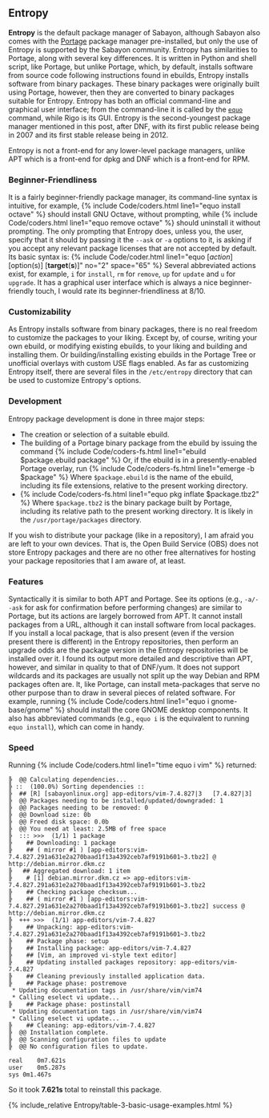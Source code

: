 ## Entropy
**Entropy** is the default package manager of Sabayon, although Sabayon also comes with the [Portage](#portage) package manager pre-installed, but only the use of Entropy is supported by the Sabayon community. Entropy has similarities to Portage, along with several key differences. It is written in Python and shell script, like Portage, but unlike Portage, which, by default, installs software from source code following instructions found in ebuilds, Entropy installs software from binary packages. These binary packages were originally built using Portage, however, then they are converted to binary packages suitable for Entropy. Entropy has both an official command-line and graphical user interface; from the command-line it is called by the [`equo`](/man/equo.1.html) command, while Rigo is its GUI. Entropy is the second-youngest package manager mentioned in this post, after DNF, with its first public release being in 2007 and its first stable release being in 2012.

Entropy is not a front-end for any lower-level package managers, unlike APT which is a front-end for dpkg and DNF which is a front-end for RPM.

### Beginner-Friendliness
It is a fairly beginner-friendly package manager, its command-line syntax is intuitive, for example, {% include Code/coders.html line1="equo install octave" %} should install GNU Octave, without prompting, while {% include Code/coders.html line1="equo remove octave" %} should uninstall it without prompting. The only prompting that Entropy does, unless you, the user, specify that it should by passing it the `--ask` or `-a` options to it, is asking if you accept any relevant package licenses that are not accepted by default. Its basic syntax is:
{% include Code/coder.html line1="equo [<i>action</i>] [option(s)] [<b>target</b>(<b>s</b>)]" no="2" space="65" %}
Several abbreviated actions exist, for example, `i` for `install`, `rm` for `remove`, `up` for `update` and `u` for `upgrade`. It has a graphical user interface which is always a nice beginner-friendly touch, I would rate its beginner-friendliness at 8/10.

### Customizability
As Entropy installs software from binary packages, there is no real freedom to customize the packages to your liking. Except by, of course, writing your own ebuild, or modifying existing ebuilds, to your liking and building and installing them. Or building/installing existing ebuilds in the Portage Tree or unofficial overlays with custom USE flags enabled. As far as customizing Entropy itself, there are several files in the `/etc/entropy` directory that can be used to customize Entropy's options.

### Development
Entropy package development is done in three major steps:

* The creation or selection of a suitable ebuild.
* The building of a Portage binary package from the ebuild by issuing the command {% include Code/coders-fs.html line1="ebuild $package.ebuild package" %} Or, if the ebuild is in a presently-enabled Portage overlay, run {% include Code/coders-fs.html line1="emerge -b $package" %} Where `$package.ebuild` is the name of the ebuild, including its file extensions, relative to the present working directory.
*  {% include Code/coders-fs.html line1="equo pkg inflate $package.tbz2" %} Where `$package.tbz2` is the binary package built by Portage, including its relative path to the present working directory. It is likely in the `/usr/portage/packages` directory.

If you wish to distribute your package (like in a repository), I am afraid you are left to your own devices. That is, the Open Build Service (OBS) does not store Entropy packages and there are no other free alternatives for hosting your package repositories that I am aware of, at least.

### Features
Syntactically it is similar to both APT and Portage. See its options (e.g., `-a/--ask` for ask for confirmation before performing changes) are similar to Portage, but its actions are largely borrowed from APT. It cannot install packages from a URL, although it can install software from local packages. If you install a local package, that is also present (even if the version present there is different) in the Entropy repositories, then perform an upgrade odds are the package version in the Entropy repositories will be installed over it. I found its output more detailed and descriptive than APT, however, and similar in quality to that of DNF/yum. It does not support wildcards and its packages are usually not split up the way Debian and RPM packages often are. It, like Portage, can install meta-packages that serve no other purpose than to draw in several pieces of related software. For example, running {% include Code/coders.html line1="equo i gnome-base/gnome" %} should install the core GNOME desktop components. It also has abbreviated commands (e.g., `equo i` is the equivalent to running `equo install`), which can come in handy.

### Speed
Running {% include Code/coders.html line1="time equo i vim" %} returned:

~~~
╠  @@ Calculating dependencies...
╠ ::  (100.0%) Sorting dependencies ::
╠  ## [R] [sabayonlinux.org] app-editors/vim-7.4.827|3   [7.4.827|3]
╠  @@ Packages needing to be installed/updated/downgraded: 1
╠  @@ Packages needing to be removed: 0
╠  @@ Download size: 0b
╠  @@ Freed disk space: 0.0b
╠  @@ You need at least: 2.5MB of free space
╠  ::: >>>  (1/1) 1 package
╠    ## Downloading: 1 package
╠    ## ( mirror #1 ) [app-editors:vim-7.4.827.291a631e2a270baad1f13a4392ceb7af9191b601~3.tbz2] @ http://debian.mirror.dkm.cz
╠   ## Aggregated download: 1 item
╠    # [1] debian.mirror.dkm.cz => app-editors:vim-7.4.827.291a631e2a270baad1f13a4392ceb7af9191b601~3.tbz2
╠    ## Checking package checksum...
╠    ## ( mirror #1 ) [app-editors:vim-7.4.827.291a631e2a270baad1f13a4392ceb7af9191b601~3.tbz2] success @ http://debian.mirror.dkm.cz
╠  +++ >>>  (1/1) app-editors/vim-7.4.827
╠    ## Unpacking: app-editors:vim-7.4.827.291a631e2a270baad1f13a4392ceb7af9191b601~3.tbz2
╠    ## Package phase: setup
╠    ## Installing package: app-editors/vim-7.4.827
╠    ## [Vim, an improved vi-style text editor]
╠    ## Updating installed packages repository: app-editors/vim-7.4.827
╠    ## Cleaning previously installed application data.
╠    ## Package phase: postremove
 * Updating documentation tags in /usr/share/vim/vim74
 * Calling eselect vi update...
╠    ## Package phase: postinstall
 * Updating documentation tags in /usr/share/vim/vim74
 * Calling eselect vi update...
╠    ## Cleaning: app-editors/vim-7.4.827
╠  @@ Installation complete.
╠  @@ Scanning configuration files to update
╠  @@ No configuration files to update.

real	0m7.621s
user	0m5.287s
sys	0m1.467s
~~~

So it took **7.621s** total to reinstall this package.

{% include_relative Entropy/table-3-basic-usage-examples.html %}
